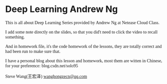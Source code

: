 # Deep Learning Andrew Ng
<font face='Cambria'>
This is all about Deep Learning Series provided by Andrew Ng at Netease Cloud Class.

I add some note directly on the slides, so that you did't need to click the video to recall something.

And in homework file, it's the code homework of the lessons, they are totally correct and had been run to make sure that.

I have a personal blog about this lesson and homework, most them are witten in Chinese, for your preference:
blog.csdn.net/solo95

Steve Wang(王宏泽) 
wanghongzecn@qq.com
